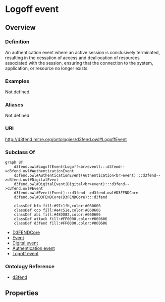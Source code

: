 # Logoff event

## Overview

### Definition
An authentication event where an active session is conclusively terminated, resulting in the cessation of access and deallocation of resources associated with the session, ensuring that the connection to the system, application, or resource no longer exists.

### Examples
Not defined.

### Aliases
Not defined.

### URI
http://d3fend.mitre.org/ontologies/d3fend.owl#LogoffEvent

### Subclass Of
```mermaid
graph BT
    d3fend.owl#LogoffEvent(Logoff<br>event):::d3fend-->d3fend.owl#AuthenticationEvent
    d3fend.owl#AuthenticationEvent(Authentication<br>event):::d3fend-->d3fend.owl#DigitalEvent
    d3fend.owl#DigitalEvent(Digital<br>event):::d3fend-->d3fend.owl#Event
    d3fend.owl#Event(Event):::d3fend-->d3fend.owl#D3FENDCore
    d3fend.owl#D3FENDCore(D3FENDCore):::d3fend
    
    classDef bfo fill:#97c1fb,color:#060606
    classDef cco fill:#e4c51e,color:#060606
    classDef abi fill:#48DD82,color:#060606
    classDef attack fill:#FF0000,color:#060606
    classDef d3fend fill:#FF0000,color:#060606
```

- [D3FENDCore](/docs/ontology/reference/model/D3FENDCore/D3FENDCore.md)
- [Event](/docs/ontology/reference/model/D3FENDCore/Event/Event.md)
- [Digital event](/docs/ontology/reference/model/D3FENDCore/Event/Digital%20event/Digital%20event.md)
- [Authentication event](/docs/ontology/reference/model/D3FENDCore/Event/Digital%20event/Authentication%20event/Authentication%20event.md)
- [Logoff event](/docs/ontology/reference/model/D3FENDCore/Event/Digital%20event/Authentication%20event/Logoff%20event/Logoff%20event.md)


### Ontology Reference
- [d3fend](http://d3fend.mitre.org/ontologies/d3fend.owl#)

## Properties
